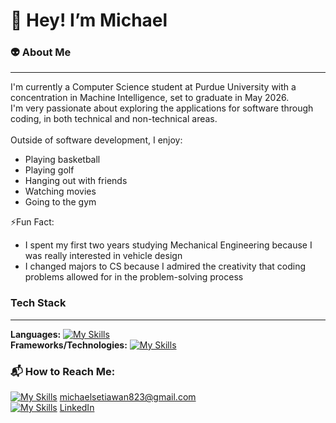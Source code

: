 # :wave: Hey! I’m Michael

### :alien: About Me
---
I'm currently a Computer Science student at Purdue University with a concentration in Machine Intelligence, set to graduate in May 2026. <br/>
I'm very passionate about exploring the applications for software through coding, in both technical and non-technical areas. <br/>
<br/> 
Outside of software development, I enjoy:
- Playing basketball 
- Playing golf 
- Hanging out with friends 
- Watching movies 
- Going to the gym 

:zap:Fun Fact:
<br/>
- I spent my first two years studying Mechanical Engineering because I was really interested in vehicle design
- I changed majors to CS because I admired the creativity that coding problems allowed for in the problem-solving process


### Tech Stack
---
**Languages:** [![My Skills](https://skillicons.dev/icons?i=py,java,js,ts,c,html,css)](https://skillicons.dev) <br/>
**Frameworks/Technologies:** [![My Skills](https://skillicons.dev/icons?i=react,gulp,nodejs,sklearn,tensorflow,git)](https://skillicons.dev) <br/>

### 📬 How to Reach Me:
[![My Skills](https://skillicons.dev/icons?i=gmail)](https://skillicons.dev) michaelsetiawan823@gmail.com <br/>
[![My Skills](https://skillicons.dev/icons?i=linkedin)](https://skillicons.dev) [LinkedIn](https://www.linkedin.com/in/msetia1/)



<!---
msetia1/msetia1 is a ✨ special ✨ repository because its `README.md` (this file) appears on your GitHub profile.
You can click the Preview link to take a look at your changes.
--->
